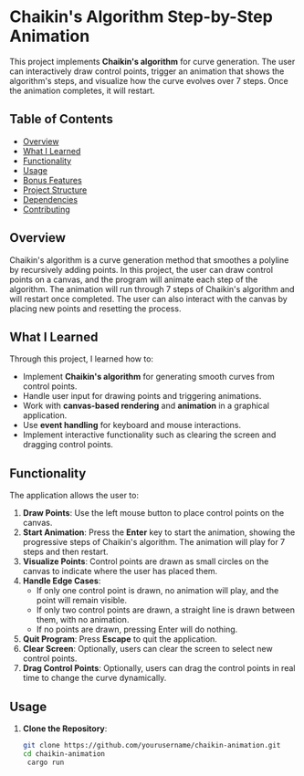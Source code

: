 # Chaikin's Algorithm Step-by-Step Animation

This project implements **Chaikin's algorithm** for curve generation. The user can interactively draw control points, trigger an animation that shows the algorithm's steps, and visualize how the curve evolves over 7 steps. Once the animation completes, it will restart.

## Table of Contents

- [Overview](#overview)
- [What I Learned](#what-i-learned)
- [Functionality](#functionality)
- [Usage](#usage)
- [Bonus Features](#bonus-features)
- [Project Structure](#project-structure)
- [Dependencies](#dependencies)
- [Contributing](#contributing)

## Overview

Chaikin's algorithm is a curve generation method that smoothes a polyline by recursively adding points. In this project, the user can draw control points on a canvas, and the program will animate each step of the algorithm. The animation will run through 7 steps of Chaikin's algorithm and will restart once completed. The user can also interact with the canvas by placing new points and resetting the process.

## What I Learned

Through this project, I learned how to:

- Implement **Chaikin's algorithm** for generating smooth curves from control points.
- Handle user input for drawing points and triggering animations.
- Work with **canvas-based rendering** and **animation** in a graphical application.
- Use **event handling** for keyboard and mouse interactions.
- Implement interactive functionality such as clearing the screen and dragging control points.

## Functionality

The application allows the user to:

1. **Draw Points**: Use the left mouse button to place control points on the canvas.
2. **Start Animation**: Press the **Enter** key to start the animation, showing the progressive steps of Chaikin's algorithm. The animation will play for 7 steps and then restart.
3. **Visualize Points**: Control points are drawn as small circles on the canvas to indicate where the user has placed them.
4. **Handle Edge Cases**: 
    - If only one control point is drawn, no animation will play, and the point will remain visible.
    - If only two control points are drawn, a straight line is drawn between them, with no animation.
    - If no points are drawn, pressing Enter will do nothing.
5. **Quit Program**: Press **Escape** to quit the application.
6. **Clear Screen**: Optionally, users can clear the screen to select new control points.
7. **Drag Control Points**: Optionally, users can drag the control points in real time to change the curve dynamically.

## Usage

1. **Clone the Repository**:

   ```bash
   git clone https://github.com/yourusername/chaikin-animation.git
   cd chaikin-animation
    cargo run
